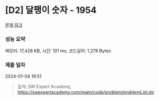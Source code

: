 # [D2] 달팽이 숫자 - 1954 

[문제 링크](https://swexpertacademy.com/main/code/problem/problemDetail.do?contestProbId=AV5PobmqAPoDFAUq) 

### 성능 요약

메모리: 17,428 KB, 시간: 101 ms, 코드길이: 1,278 Bytes

### 제출 일자

2024-01-04 19:51



> 출처: SW Expert Academy, https://swexpertacademy.com/main/code/problem/problemList.do